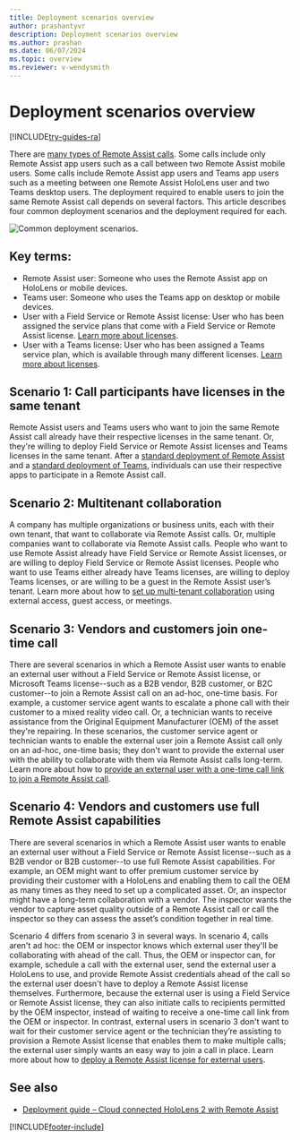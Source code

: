 ```yaml
---
title: Deployment scenarios overview 
author: prashantyvr
description: Deployment scenarios overview 
ms.author: prashan
ms.date: 06/07/2024
ms.topic: overview
ms.reviewer: v-wendysmith
---
```


# Deployment scenarios overview 

[!INCLUDE[try-guides-ra](../includes/try-guides-ra.md)]

There are [many types of Remote Assist calls](./mobile-app/making-calls-on-remote-assist-mobile.md). Some calls include only Remote Assist app users such as a call between two Remote Assist mobile users. Some calls include Remote Assist app users and Teams app users such as a meeting between one Remote Assist HoloLens user and two Teams desktop users. The deployment required to enable users to join the same Remote Assist call depends on several factors. This article describes four common deployment scenarios and the deployment required for each.

![Common deployment scenarios.](media/common-deployment-scenarios.png "Common deployment scenarios") 

## Key terms: 
-	Remote Assist user: Someone who uses the Remote Assist app on HoloLens or mobile devices.
-	Teams user: Someone who uses the Teams app on desktop or mobile devices.
-	User with a Field Service or Remote Assist license: User who has been assigned the service plans that come with a Field Service or Remote Assist license. [Learn more about licenses](./requirements.md). 
-	User with a Teams license: User who has been assigned a Teams service plan, which is available through many different licenses. [Learn more about licenses](./requirements.md). 

## Scenario 1: Call participants have licenses in the same tenant
Remote Assist users and Teams users who want to join the same Remote Assist call already have their respective licenses in the same tenant. Or, they're willing to deploy Field Service or Remote Assist licenses and Teams licenses in the same tenant. 
After a [standard deployment of Remote Assist](deploy-remote-assist.md) and a [standard deployment of Teams](/MicrosoftTeams/user-access), individuals can use their respective apps to participate in a Remote Assist call.   

## Scenario 2: Multitenant collaboration 
A company has multiple organizations or business units, each with their own tenant, that want to collaborate via Remote Assist calls. Or, multiple companies want to collaborate via Remote Assist calls. People who want to use Remote Assist already have Field Service or Remote Assist licenses, or are willing to deploy Field Service or Remote Assist licenses. People who want to use Teams either already have Teams licenses, are willing to deploy Teams licenses, or are willing to be a guest in the Remote Assist user’s tenant. 
Learn more about how to [set up multi-tenant collaboration](multi-tenant-deployment.md) using external access, guest access, or meetings.

## Scenario 3: Vendors and customers join one-time call 
There are several scenarios in which a Remote Assist user wants to enable an external user without a Field Service or Remote Assist license, or Microsoft Teams license--such as a B2B vendor, B2B customer, or B2C customer--to join a Remote Assist call on an ad-hoc, one-time basis. For example, a customer service agent wants to escalate a phone call with their customer to a mixed reality video call. Or, a technician wants to receive assistance from the Original Equipment Manufacturer (OEM) of the asset they're repairing. In these scenarios, the customer service agent or technician wants to enable the external user join a Remote Assist call only on an ad-hoc, one-time basis; they don't want to provide the external user with the ability to collaborate with them via Remote Assist calls long-term.
Learn more about how to [provide an external user with a one-time call link to join a Remote Assist call](one-time-call.md).

## Scenario 4: Vendors and customers use full Remote Assist capabilities 
There are several scenarios in which a Remote Assist user wants to enable an external user without a Field Service or Remote Assist license--such as a B2B vendor or B2B customer--to use full Remote Assist capabilities. For example, an OEM might want to offer premium customer service by providing their customer with a HoloLens and enabling them to call the OEM as many times as they need to set up a complicated asset. Or, an inspector might have a long-term collaboration with a vendor. The inspector wants the vendor to capture asset quality outside of a Remote Assist call or call the inspector so they can assess the asset’s condition together in real time.  

Scenario 4 differs from scenario 3 in several ways. In scenario 4, calls aren't ad hoc: the OEM or inspector knows which external user they'll be collaborating with ahead of the call. Thus, the OEM or inspector can, for example, schedule a call with the external user, send the external user a HoloLens to use, and provide Remote Assist credentials ahead of the call so the external user doesn't have to deploy a Remote Assist license themselves. Furthermore, because the external user is using a Field Service or Remote Assist license, they can also initiate calls to recipients permitted by the OEM inspector, instead of waiting to receive a one-time call link from the OEM or inspector. In contrast, external users in scenario 3 don't want to wait for their customer service agent or the technician they’re assisting to provision a Remote Assist license that enables them to make multiple calls; the external user simply wants an easy way to join a call in place. Learn more about how to [deploy a Remote Assist license for external users](vendor-use-RA.md). 

## See also

- [Deployment guide – Cloud connected HoloLens 2 with Remote Assist](/hololens/hololens2-cloud-connected-overview)




[!INCLUDE[footer-include](../includes/footer-banner.md)]

